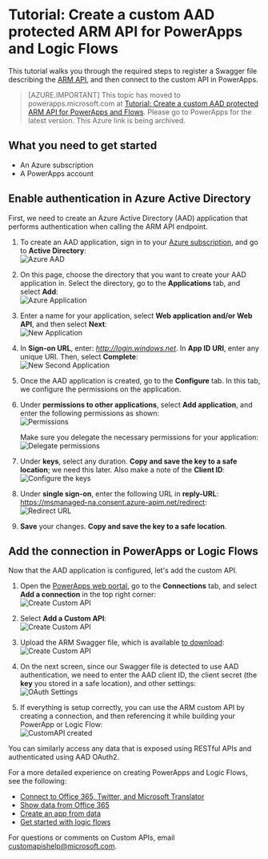 <properties
	pageTitle="Tutorial: Create a custom API using Azure Resource Manager in PowerApps and Logic Flows | Microsoft Azure"
	description="Azure Resource Manager tutorial to create a custom API in PowerApps and Logic Flows"
	services=""
    suite="powerapps"
	documentationCenter="" 
	authors="sunaysv"
	manager="erikre"
	editor=""/>

<tags
   ms.service="powerapps"
   ms.devlang="na"
   ms.topic="article"
   ms.tgt_pltfrm="na"
   ms.workload="na" 
   ms.date="07/12/2016"
   ms.author="mandia"/>


# Tutorial: Create a custom AAD protected ARM API for PowerApps and Logic Flows 

This tutorial walks you through the required steps to register a Swagger file describing the [ARM API][6], and  then connect to the custom API in PowerApps. 

>[AZURE.IMPORTANT] This topic has moved to powerapps.microsoft.com at [Tutorial: Create a custom AAD protected ARM API for PowerApps and Flows](https://powerapps.microsoft.com/tutorials/customapi-azure-resource-manager-tutorial/). Please go to PowerApps for the latest version. This Azure link is being archived.


## What you need to get started

- An Azure subscription
- A PowerApps account

## Enable authentication in Azure Active Directory

First, we need to create an Azure Active Directory (AAD) application that performs authentication when calling the ARM API endpoint. 

1. To create an AAD application, sign in to your [Azure subscription][7], and go to **Active Directory**:  
![](./media/powerapps-azure-resource-manager-tutorial/azureaad.png "Azure AAD")  

2. On this page, choose the directory that you want to create your AAD application in. Select the directory, go to the **Applications** tab, and select **Add**:  
![](./media/powerapps-azure-resource-manager-tutorial/azureapplication.png "Azure Application")

3. Enter a name for your application, select **Web application and/or Web API**, and then select **Next**:  
![](./media/powerapps-azure-resource-manager-tutorial/newapplication.png "New Application")  

4. In **Sign-on URL**, enter: *http://login.windows.net*. In **App ID URI**, enter any unique URI. Then, select **Complete**:    
![](./media/powerapps-azure-resource-manager-tutorial/newapplication2.png "New Second Application")  

5. Once the AAD application is created, go to the **Configure** tab. In this tab, we configure the permissions on the application. 

6. Under **permissions to other applications**, select **Add application**, and enter the following permissions as shown:  
![](./media/powerapps-azure-resource-manager-tutorial/permissions.png "Permissions")  

	Make sure you delegate the necessary permissions for your application:  
![](./media/powerapps-azure-resource-manager-tutorial/permissions2.png "Delegate permissions")

7. Under **keys**, select any duration. **Copy and save the key to a safe location**; we need this later. Also make a note of the __Client ID__:  
![](./media/powerapps-azure-resource-manager-tutorial/configurekeys.png "Configure the keys")	

8. Under **single sign-on**, enter the following URL in __reply-URL__: https://msmanaged-na.consent.azure-apim.net/redirect:  
![](./media/powerapps-azure-resource-manager-tutorial/redirecturl.png "Redirect URL")

9. **Save** your changes. **Copy and save the key to a safe location**.

## Add the connection in PowerApps or Logic Flows

Now that the AAD application is configured, let's add the custom API. 

1. Open the [PowerApps web portal][1], go to the **Connections** tab, and select __Add a connection__ in the top right corner:  
![](./media/powerapps-azure-resource-manager-tutorial/createnewconnection.png "Create Custom API")  

2. Select __Add a Custom API__:  
![](./media/powerapps-azure-resource-manager-tutorial/connecttocustomapi.png "Create Custom API")

3. Upload the ARM Swagger file, which is available [to download][8]:  
![](./media/powerapps-azure-resource-manager-tutorial/createcustom.png "Create Custom API")

4. On the next screen, since our Swagger file is detected to use AAD authentication, we need to enter the AAD client ID, the client secret (the **key** you stored in a safe location), and other settings:  
![](./media/powerapps-azure-resource-manager-tutorial/oauthsettings.png "OAuth Settings")

5. If everything is setup correctly, you can use the ARM custom API by creating a connection, and then referencing it while building your PowerApp or Logic Flow:  
![](./media/powerapps-azure-resource-manager-tutorial/createdcustomapi.png "CustomAPI created")

You can similarly access any data that is exposed using RESTful APIs and authenticated using AAD OAuth2.

For a more detailed experience on creating PowerApps and Logic Flows, see the following: 

- [Connect to Office 365, Twitter, and Microsoft Translator][5]
- [Show data from Office 365 ][4]
- [Create an app from data][3]
- [Get started with logic flows][2]

For questions or comments on Custom APIs, email [customapishelp@microsoft.com](mailto:customapishelp@microsoft.com).


<!--Reference links in article-->
[1]: https://web.powerapps.com
[2]: https://powerapps.microsoft.com/tutorials/get-started-logic-flow/
[3]: https://powerapps.microsoft.com/tutorials/get-started-create-from-data/
[4]: https://powerapps.microsoft.com/tutorials/show-office-data/
[5]: https://powerapps.microsoft.com/tutorials/powerapps-api-functions/
[6]: https://msdn.microsoft.com/library/azure/dn790568.aspx
[7]: https://manage.windowsazure.com
[8]: http://pwrappssamples.blob.core.windows.net/samples/AzureResourceManager.json
